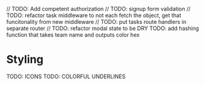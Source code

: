 // TODO: Add competent authorization
// TODO: signup form validation
// TODO: refactor task middleware to not each fetch the object, get that funcitonality from new middleware
// TODO: put tasks route handlers in separate router
// TODO: refactor modal state to be DRY
TODO: add hashing function that takes team name and outputs color hex

# Styling

TODO: ICONS
TODO: COLORFUL UNDERLINES
